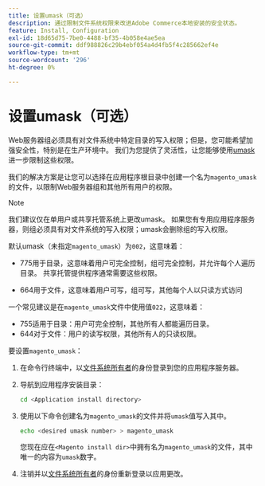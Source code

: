 ```yaml
---
title: 设置umask（可选）
description: 通过限制文件系统权限来改进Adobe Commerce本地安装的安全状态。
feature: Install, Configuration
exl-id: 18d65d75-7be0-4488-bf35-4b058e4ae5ea
source-git-commit: ddf988826c29b4ebf054a4d4fb5f4c285662ef4e
workflow-type: tm+mt
source-wordcount: '296'
ht-degree: 0%

---
```


# 设置umask（可选）

Web服务器组必须具有对文件系统中特定目录的写入权限；但是，您可能希望加强安全性，特别是在生产环境中。 我们为您提供了灵活性，让您能够使用[umask](https://www.cyberciti.biz/tips/understanding-linux-unix-umask-value-usage.html)进一步限制这些权限。

我们的解决方案是让您可以选择在应用程序根目录中创建一个名为`magento_umask`的文件，以限制Web服务器组和其他所有用户的权限。

>[!NOTE]
>
>我们建议仅在单用户或共享托管系统上更改umask。 如果您有专用应用程序服务器，则组必须具有对文件系统的写入权限；umask会删除组的写入权限。

默认umask（未指定`magento_umask`）为`002`，这意味着：

* 775用于目录，这意味着用户可完全控制，组可完全控制，并允许每个人遍历目录。 共享托管提供程序通常需要这些权限。

* 664用于文件，这意味着用户可写，组可写，其他每个人以只读方式访问

一个常见建议是在`magento_umask`文件中使用值`022`，这意味着：

* 755适用于目录：用户可完全控制，其他所有人都能遍历目录。
* 644对于文件：用户的读写权限，其他所有人的只读权限。

要设置`magento_umask`：

1. 在命令行终端中，以[文件系统所有者](../prerequisites/file-system/overview.md)的身份登录到您的应用程序服务器。
1. 导航到应用程序安装目录：

   ```bash
   cd <Application install directory>
   ```

1. 使用以下命令创建名为`magento_umask`的文件并将`umask`值写入其中。

   ```bash
   echo <desired umask number> > magento_umask
   ```

   您现在应在`<Magento install dir>`中拥有名为`magento_umask`的文件，其中唯一的内容为`umask`数字。

1. 注销并以[文件系统所有者](../prerequisites/file-system/overview.md)的身份重新登录以应用更改。
